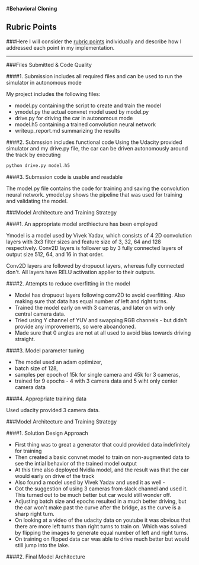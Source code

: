 #**Behavioral Cloning** 

## Rubric Points
###Here I will consider the [rubric points](https://review.udacity.com/#!/rubrics/432/view) individually and describe how I addressed each point in my implementation.  

---
###Files Submitted & Code Quality

####1. Submission includes all required files and can be used to run the simulator in autonomous mode

My project includes the following files:
* model.py containing the script to create and train the model
* ymodel.py the actual convnet model used by model.py
* drive.py for driving the car in autonomous mode
* model.h5 containing a trained convolution neural network 
* writeup_report.md summarizing the results

####2. Submssion includes functional code
Using the Udacity provided simulator and my drive.py file, the car can be driven autonomously around the track by executing 
```sh
python drive.py model.h5
```

####3. Submssion code is usable and readable

The model.py file contains the code for training and saving the convolution neural network. ymodel.py shows the pipeline that was used for training and validating the model.

###Model Architecture and Training Strategy

####1. An appropriate model arcthiecture has been employed

Ymodel is a model used by Vivek Yadav, which consists of 4 2D convolution layers with 3x3 filter sizes and feature size of 3, 32, 64 and 128 respectively. Conv2D layers is follower up by 3 fully connected layers of output size 512, 64, and 16 in that order.

Conv2D layers are followed by dropuout layers, whereas fully connected don't.
All layers have RELU activation applier to their outputs.

####2. Attempts to reduce overfitting in the model

* Model has dropuout layers following conv2D to avoid overfitting. Also making sure that data has equal number of left and right turns.
* Trained the model early on with 3 cameras, and later on with only central camera data.
* Tried using Y channel of YUV and swapping RGB channels - but didn't provide any improvements, so were aboandoned.
* Made sure that 0 angles are not at all used to avoid bias towards driving straight.

####3. Model parameter tuning

* The model used an adam optimizer,
* batch size of 128,
* samples per epoch of 15k for single camera and 45k for 3 cameras,
* trained for 9 epochs - 4 with 3 camera data and 5 wiht only center camera data

####4. Appropriate training data

Used udacity provided 3 camera data.

###Model Architecture and Training Strategy

####1. Solution Design Approach

* First thing was to great a generator that could provided data indefinitely for training
* Then created a basic convnet model to train on non-augmented data to see the intial behavior of the trained model output
* At this time also deployed Nvidia model, and the result was that the car would early on drive of the track
* Also found a model used by Vivek Yadav and used it as well - 
* Got the suggestion of using 3 cameras from slack channel and used it. This turned out to be much better but car would still wonder off.
* Adjusting batch size and epochs resulted in a much better driving, but the car won't make past the curve after the bridge, as the curve is a sharp right turn.
* On looking at a video of the udacity data on youtube it was obvious that there are more left turns than right turns to train on. Which was solved by flipping the images to generate equal number of left and right turns.
* On training on flipped data car was able to drive much better but would still jump into the lake.

####2. Final Model Architecture


